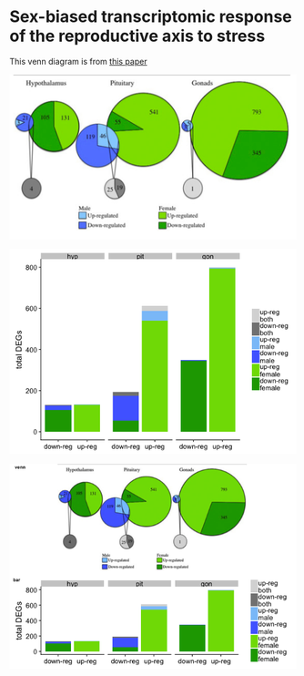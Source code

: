 Sex-biased transcriptomic response of the reproductive axis to stress
=====================================================================

This venn diagram is from [this
paper](https://www.sciencedirect.com/science/article/pii/S0018506X17302696?via%3Dihub)

![](venn-original.png)

![](./venn-alt-1.png)

![](./calisi-original-alt-1.png)
